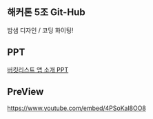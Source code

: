 해커톤 5조 Git-Hub
----
밤샘 디자인 / 코딩 화이팅!

PPT
----
[버킷리스트 앱 소개 PPT](https://github.com/heyman333/hackathon_TodoApp/blob/master/final%20ppt_resize.pdf)

PreView
----
https://www.youtube.com/embed/4PSoKal8OO8
